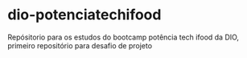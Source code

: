 # dio-potenciatechifood
 Repósitorio para os estudos do bootcamp potência tech ifood da DIO, primeiro repositório para desafio de projeto
